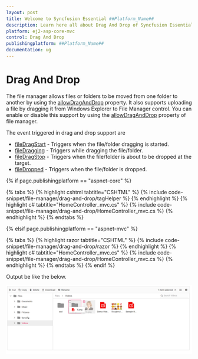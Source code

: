 ```yaml
---
layout: post
title: Welcome to Syncfusion Essential ##Platform_Name##
description: Learn here all about Drag And Drop of Syncfusion Essential ##Platform_Name## widgets based on HTML5 and jQuery.
platform: ej2-asp-core-mvc
control: Drag And Drop
publishingplatform: ##Platform_Name##
documentation: ug
---
```



# Drag And Drop

The file manager allows files or folders to be moved from one folder to another by using the [allowDragAndDrop](https://help.syncfusion.com/cr/aspnetcore-js2/Syncfusion.EJ2~Syncfusion.EJ2.FileManager.FileManager~AllowDragAndDrop.html) property. It also supports uploading a file by dragging it from Windows Explorer to  File Manager control. You can enable or disable this support by using the [allowDragAndDrop](https://help.syncfusion.com/cr/aspnetcore-js2/Syncfusion.EJ2~Syncfusion.EJ2.FileManager.FileManager~AllowDragAndDrop.html) property of file manager.

The event triggered in drag and drop support are

* [fileDragStart](https://help.syncfusion.com/cr/aspnetcore-js2/Syncfusion.EJ2~Syncfusion.EJ2.FileManager.FileManager~FileDragStart.html) - Triggers when the file/folder dragging is started.
* [fileDragging](https://help.syncfusion.com/cr/aspnetcore-js2/Syncfusion.EJ2~Syncfusion.EJ2.FileManager.FileManager~FileDragging.html) - Triggers while dragging the file/folder.
* [fileDragStop](https://help.syncfusion.com/cr/aspnetcore-js2/Syncfusion.EJ2~Syncfusion.EJ2.FileManager.FileManager~FileDragStop.html) - Triggers when the file/folder is about to be dropped at the target.
* [fileDropped](https://help.syncfusion.com/cr/aspnetcore-js2/Syncfusion.EJ2~Syncfusion.EJ2.FileManager.FileManager~FileDropped.html) - Triggers when the file/folder is dropped.

{% if page.publishingplatform == "aspnet-core" %}

{% tabs %}
{% highlight cshtml tabtitle="CSHTML" %}
{% include code-snippet/file-manager/drag-and-drop/tagHelper %}
{% endhighlight %}
{% highlight c# tabtitle="HomeController_mvc.cs" %}
{% include code-snippet/file-manager/drag-and-drop/HomeController_mvc.cs %}
{% endhighlight %}
{% endtabs %}

{% elsif page.publishingplatform == "aspnet-mvc" %}

{% tabs %}
{% highlight razor tabtitle="CSHTML" %}
{% include code-snippet/file-manager/drag-and-drop/razor %}
{% endhighlight %}
{% highlight c# tabtitle="HomeController_mvc.cs" %}
{% include code-snippet/file-manager/drag-and-drop/HomeController_mvc.cs %}
{% endhighlight %}
{% endtabs %}
{% endif %}



Output be like the below.

![Drag and drop](./images/drag_and_drop.png)